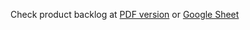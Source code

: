 Check product backlog at [PDF version](Sprint_3_Backlog.pdf) or [Google Sheet](https://docs.google.com/a/andrew.cmu.edu/spreadsheets/d/1c61o5RZ6X6l41r_JLKw33zqGSiOTAmSeGpGZgFybdv0/edit?usp=sharing)

